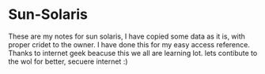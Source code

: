 # Sun-Solaris
These are my notes for sun solaris, I have copied some data as it is, with proper cridet to the owner. I have done this for my easy access reference. Thanks to internet geek beacuse this we all are learning lot. lets contibute to the wol for better, secuere internet :) 


